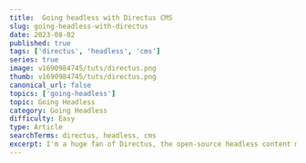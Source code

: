 ```yaml
---
title:  Going headless with Directus CMS
slug: going-headless-with-directus
date: 2023-08-02
published: true
tags: ['directus', 'headless', 'cms']
series: true
image: v1690984745/tuts/directus.png
thumb: v1690984745/tuts/directus.png
canonical_url: false
topics: ['going-headless']
topic: Going Headless
category: Going Headless
difficulty: Easy
type: Article
searchTerms: directus, headless, cms
excerpt: I'm a huge fan of Directus, the open-source headless content management system. I've used it to create an online-learning app, a gardening app, as a page builder for client projects. It's incredibly versatile and provides so much out-the-box and is easy to extend.
---
```


